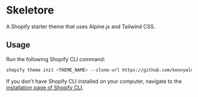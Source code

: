 # Skeletore

A Shopify starter theme that uses Alpine.js and Tailwind CSS.

## Usage

Run the following Shopify CLI command:
```sh
shopify theme init <THEME_NAME> --clone-url https://github.com/kennyalmendral/skeletore
```

If you don't have Shopify CLI installed on your computer, navigate to the [installation page of Shopify CLI](https://shopify.dev/themes/tools/cli/installation).